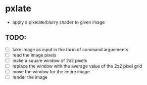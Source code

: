 # pxlate
- apply a pixelate/blurry shader to given image

## TODO:
- [ ] take image as input in the form of command arguements
- [ ] read the image pixels
- [ ] make a square window of 2x2 pixels
- [ ] replace the window with the average value of the 2x2 pixel grid
- [ ] move the window for the entire image
- [ ] render the image
